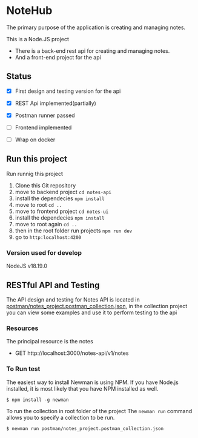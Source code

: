 # NoteHub
The primary purpose of the application is creating and managing notes.

This is a Node.JS project
- There is a back-end rest api for creating and managing notes.
- And a front-end project for the api

## Status
- [x] First design and testing version for the api
- [x] REST Api implemented(partially)
- [x] Postman runner passed
- [ ] Frontend implemented
- [ ] Wrap on docker


## Run this project
Run runnig this project
1. Clone this Git repository
2. move to backend project `cd notes-api`
3. install the dependecies `npm install`
4. move to root `cd ..`
5. move to frontend project `cd notes-ui`
6. install the dependecies `npm install`
7. move to root again `cd ..`
8. then in the root folder run projects `npm run dev`
9. go to `http:localhost:4200`


### Version used for develop
NodeJS v18.19.0



## RESTful API and Testing

The API design and testing for Notes API is located in [postman/notes_project.postman_collection.json](https://github.com/emayu/NoteHub/web/blob/master/postman/notes_project.postman_collection.json), in the collection project you can view some examples and use it to perform testing to the api


### Resources 
The principal resource is the notes

- GET http://localhost:3000/notes-api/v1/notes 


### To Run test
The easiest way to install Newman is using NPM. If you have Node.js installed, it is most likely that you have NPM installed as well.

```console
$ npm install -g newman
```
To run the collection in root folder of the project The `newman run` command allows you to specify a collection to be run. 

```console
$ newman run postman/notes_project.postman_collection.json
```
